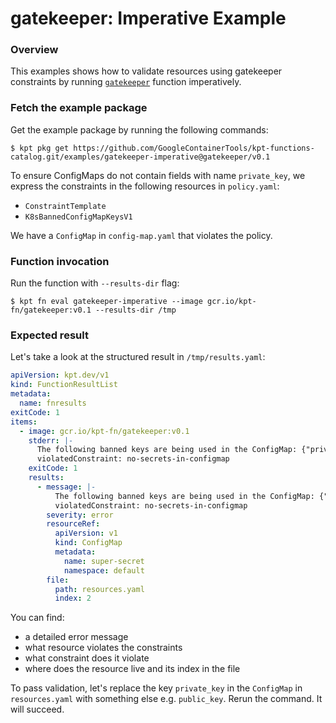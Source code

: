 # gatekeeper: Imperative Example

### Overview

This examples shows how to validate resources using gatekeeper constraints by
running [`gatekeeper`] function imperatively.

### Fetch the example package

Get the example package by running the following commands:

```shell
$ kpt pkg get https://github.com/GoogleContainerTools/kpt-functions-catalog.git/examples/gatekeeper-imperative@gatekeeper/v0.1
```

To ensure ConfigMaps do not contain fields with name `private_key`, we express
the constraints in the following resources in `policy.yaml`:

- `ConstraintTemplate`
- `K8sBannedConfigMapKeysV1`

We have a `ConfigMap` in `config-map.yaml` that violates the policy.

### Function invocation

Run the function with `--results-dir` flag:

```shell
$ kpt fn eval gatekeeper-imperative --image gcr.io/kpt-fn/gatekeeper:v0.1 --results-dir /tmp
```

### Expected result

Let's take a look at the structured result in `/tmp/results.yaml`:

```yaml
apiVersion: kpt.dev/v1
kind: FunctionResultList
metadata:
  name: fnresults
exitCode: 1
items:
  - image: gcr.io/kpt-fn/gatekeeper:v0.1
    stderr: |-
      The following banned keys are being used in the ConfigMap: {"private_key"}
      violatedConstraint: no-secrets-in-configmap
    exitCode: 1
    results:
      - message: |-
          The following banned keys are being used in the ConfigMap: {"private_key"}
          violatedConstraint: no-secrets-in-configmap
        severity: error
        resourceRef:
          apiVersion: v1
          kind: ConfigMap
          metadata:
            name: super-secret
            namespace: default
        file:
          path: resources.yaml
          index: 2
```

You can find:

- a detailed error message
- what resource violates the constraints
- what constraint does it violate
- where does the resource live and its index in the file

To pass validation, let's replace the key `private_key` in the `ConfigMap` in
`resources.yaml` with something else e.g. `public_key`. Rerun the command. It
will succeed.

[`gatekeeper`]: https://catalog.kpt.dev/gatekeeper/v0.1/
